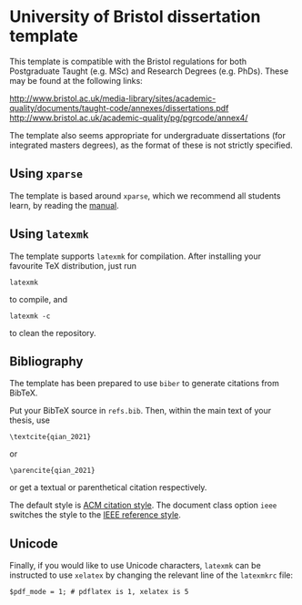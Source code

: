 # University of Bristol dissertation template

This template is compatible with the Bristol regulations for both Postgraduate
Taught (e.g. MSc) and Research Degrees (e.g. PhDs). These may be found at the
following links:

  http://www.bristol.ac.uk/media-library/sites/academic-quality/documents/taught-code/annexes/dissertations.pdf
  http://www.bristol.ac.uk/academic-quality/pg/pgrcode/annex4/

The template also seems appropriate for undergraduate dissertations (for
integrated masters degrees), as the format of these is not strictly specified.

## Using `xparse`

The template is based around `xparse`, which we recommend all students learn, by
reading the [manual](https://ctan.org/pkg/xparse?lang=en).

## Using `latexmk`

The template supports `latexmk` for compilation. After installing your favourite
TeX distribution, just run

```
latexmk
```

to compile, and

```
latexmk -c
```

to clean the repository.

## Bibliography

The template has been prepared to use `biber` to generate citations from BibTeX.

Put your BibTeX source in `refs.bib`. Then, within the main text of your thesis, use
```
\textcite{qian_2021}
```
or
```
\parencite{qian_2021}
```
or get a textual or parenthetical citation respectively.

The default style is [ACM citation
style](https://www.acm.org/publications/authors/reference-formatting). The
document class option `ieee` switches the style to the [IEEE reference
style](https://ieeeauthorcenter.ieee.org/wp-content/uploads/IEEE-Reference-Guide.pdf).


## Unicode

Finally, if you would like to use Unicode characters, `latexmk` can be
instructed to use `xelatex` by changing the relevant line of the `latexmkrc`
file:

```
$pdf_mode = 1; # pdflatex is 1, xelatex is 5
```
